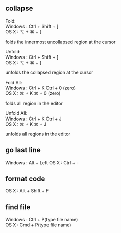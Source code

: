 ## collapse
Fold:  
Windows : Ctrl + Shift + [   
OS X    : ⌥ + ⌘ + [  

folds the innermost uncollapsed region at the cursor

Unfold:  
Windows : Ctrl + Shift + ]  
OS X    : ⌥ + ⌘ + ]  

unfolds the collapsed region at the cursor

Fold All:  
Windows : Ctrl + K Ctrl + 0 (zero)  
OS X    : ⌘ + K ⌘ + 0 (zero)  

folds all region in the editor

Unfold All:  
Windows : Ctrl + K Ctrl + J  
OS X    : ⌘ + K ⌘ + J  

unfolds all regions in the editor

## go last line  
Windows : Alt + Left
OS X    : Ctrl + -  

## format code  
OS X : Alt + Shift + F  

## find file
Windows : Ctrl + P(type file name)  
OS X    : Cmd + P(type file name)
